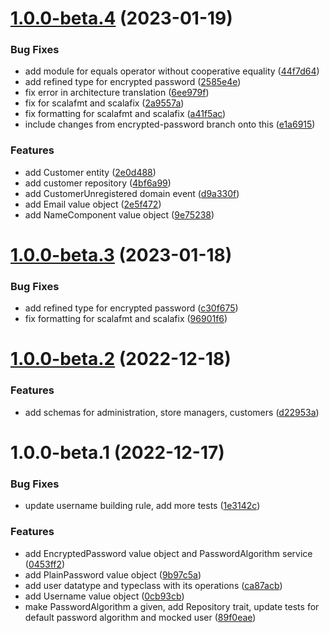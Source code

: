 # [1.0.0-beta.4](https://github.com/pervasive-cats/toys-store-users/compare/v1.0.0-beta.3...v1.0.0-beta.4) (2023-01-19)


### Bug Fixes

* add module for equals operator without cooperative equality ([44f7d64](https://github.com/pervasive-cats/toys-store-users/commit/44f7d645386d842620ab18e8b5166363fd1d9cca))
* add refined type for encrypted password ([2585e4e](https://github.com/pervasive-cats/toys-store-users/commit/2585e4eb220979bd30661a9be56e9901a52d5c6b))
* fix error in architecture translation ([6ee979f](https://github.com/pervasive-cats/toys-store-users/commit/6ee979fcfdbe5a37ad4ae9e9fca6ea9f264f4553))
* fix for scalafmt and scalafix ([2a9557a](https://github.com/pervasive-cats/toys-store-users/commit/2a9557a5b1da45701011fcf8fdcd18b428cc255d))
* fix formatting for scalafmt and scalafix ([a41f5ac](https://github.com/pervasive-cats/toys-store-users/commit/a41f5acfa90c53d9cdbe457e73362f5ea2314c68))
* include changes from encrypted-password branch onto this ([e1a6915](https://github.com/pervasive-cats/toys-store-users/commit/e1a6915708a3f09feb3f95152971f49babb2e06a))


### Features

* add Customer entity ([2e0d488](https://github.com/pervasive-cats/toys-store-users/commit/2e0d488d88734ee051fdf78bbf06533c73f2ec0d))
* add customer repository ([4bf6a99](https://github.com/pervasive-cats/toys-store-users/commit/4bf6a99b0b586a6581ec202208e54086b5c384c0))
* add CustomerUnregistered domain event ([d9a330f](https://github.com/pervasive-cats/toys-store-users/commit/d9a330f95c0aa3ed66cd6e164af64cf9a3cfe923))
* add Email value object ([2e5f472](https://github.com/pervasive-cats/toys-store-users/commit/2e5f472953517b1b5afa78e8978e4b1f8f5afdef))
* add NameComponent value object ([9e75238](https://github.com/pervasive-cats/toys-store-users/commit/9e75238b71db1b18353576a1a7817f5790e0a8d2))

# [1.0.0-beta.3](https://github.com/pervasive-cats/toys-store-users/compare/v1.0.0-beta.2...v1.0.0-beta.3) (2023-01-18)


### Bug Fixes

* add refined type for encrypted password ([c30f675](https://github.com/pervasive-cats/toys-store-users/commit/c30f6753e9601217f4cbcc4d15248c074a7d4f52))
* fix formatting for scalafmt and scalafix ([96901f6](https://github.com/pervasive-cats/toys-store-users/commit/96901f6208e9d219337e9da1736347ebea9d3cb3))

# [1.0.0-beta.2](https://github.com/pervasive-cats/toys-store-users/compare/v1.0.0-beta.1...v1.0.0-beta.2) (2022-12-18)


### Features

* add schemas for administration, store managers, customers ([d22953a](https://github.com/pervasive-cats/toys-store-users/commit/d22953ad683bc75e7d61dc9a00e42a2db5010742))

# 1.0.0-beta.1 (2022-12-17)


### Bug Fixes

* update username building rule, add more tests ([1e3142c](https://github.com/pervasive-cats/toys-store-users/commit/1e3142c1ddc3caab99b0fbd4421bcb80915858af))


### Features

* add EncryptedPassword value object and PasswordAlgorithm service ([0453ff2](https://github.com/pervasive-cats/toys-store-users/commit/0453ff2ec49b5b266dfd7fc569730f31cc2720bd))
* add PlainPassword value object ([9b97c5a](https://github.com/pervasive-cats/toys-store-users/commit/9b97c5aa367ab2189a4bbf8610caeba2d6199cb4))
* add user datatype and typeclass with its operations ([ca87acb](https://github.com/pervasive-cats/toys-store-users/commit/ca87acb9e7009b5f95f19b292b8aadb48c1af922))
* add Username value object ([0cb93cb](https://github.com/pervasive-cats/toys-store-users/commit/0cb93cb80fca5d2fc1da65cfc12fdabab4b4e5fd))
* make PasswordAlgorithm a given, add Repository trait, update tests for default password algorithm and mocked user ([89f0eae](https://github.com/pervasive-cats/toys-store-users/commit/89f0eae765b38ed55aabafc7003f4e70950f6478))
